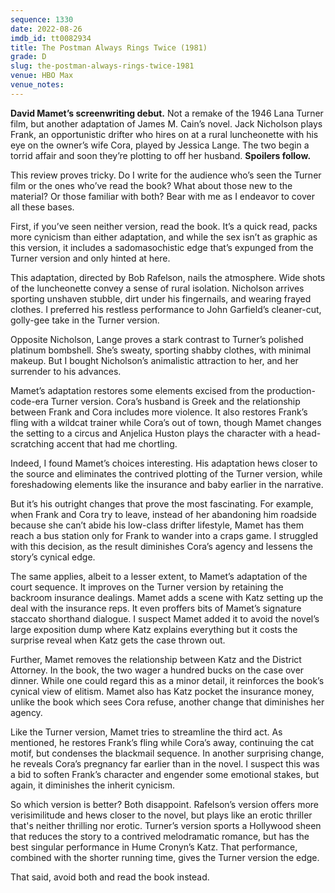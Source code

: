 ```yaml
---
sequence: 1330
date: 2022-08-26
imdb_id: tt0082934
title: The Postman Always Rings Twice (1981)
grade: D
slug: the-postman-always-rings-twice-1981
venue: HBO Max
venue_notes:
---
```


**David Mamet’s screenwriting debut.** Not a remake of <span data-imdb-id="tt0038854">the 1946 Lana Turner film</span>, but another adaptation of James M. Cain’s novel. Jack Nicholson plays Frank, an opportunistic drifter who hires on at a rural luncheonette with his eye on the owner’s wife Cora, played by Jessica Lange. The two begin a torrid affair and soon they’re plotting to off her husband. **Spoilers follow.**

<!-- end -->

This review proves tricky. Do I write for the audience who’s seen the Turner film or the ones who’ve read the book? What about those new to the material? Or those familiar with both? Bear with me as I endeavor to cover all these bases.

First, if you’ve seen neither version, read the book. It’s a quick read, packs more cynicism than either adaptation, and while the sex isn’t as graphic as this version, it includes a sadomasochistic edge that’s expunged from the Turner version and only hinted at here.

This adaptation, directed by Bob Rafelson, nails the atmosphere. Wide shots of the luncheonette convey a sense of rural isolation. Nicholson arrives sporting unshaven stubble, dirt under his fingernails, and wearing frayed clothes. I preferred his restless performance to John Garfield’s cleaner-cut, golly-gee take in the Turner version.

Opposite Nicholson, Lange proves a stark contrast to Turner’s polished platinum bombshell. She’s sweaty, sporting shabby clothes, with minimal makeup. But I bought Nicholson’s animalistic attraction to her, and her surrender to his advances.

Mamet’s adaptation restores some elements excised from the production-code-era Turner version. Cora’s husband is Greek and the relationship between Frank and Cora includes more violence. It also restores Frank’s fling with a wildcat trainer while Cora’s out of town, though Mamet changes the setting to a circus and Anjelica Huston plays the character with a head-scratching accent that had me chortling.

Indeed, I found Mamet’s choices interesting. His adaptation hews closer to the source and eliminates the contrived plotting of the Turner version, while foreshadowing elements like the insurance and baby earlier in the narrative.

But it’s his outright changes that prove the most fascinating. For example, when Frank and Cora try to leave, instead of her abandoning him roadside because she can’t abide his low-class drifter lifestyle, Mamet has them reach a bus station only for Frank to wander into a craps game. I struggled with this decision, as the result diminishes Cora’s agency and lessens the story’s cynical edge.

The same applies, albeit to a lesser extent, to Mamet’s adaptation of the court sequence. It improves on the Turner version by retaining the backroom insurance dealings. Mamet adds a scene with Katz setting up the deal with the insurance reps. It even proffers bits of Mamet’s signature staccato shorthand dialogue. I suspect Mamet added it to avoid the novel’s large exposition dump where Katz explains everything but it costs the surprise reveal when Katz gets the case thrown out.

Further, Mamet removes the relationship between Katz and the District Attorney. In the book, the two wager a hundred bucks on the case over dinner. While one could regard this as a minor detail, it reinforces the book’s cynical view of elitism. Mamet also has Katz pocket the insurance money, unlike the book which sees Cora refuse, another change that diminishes her agency.

Like the Turner version, Mamet tries to streamline the third act. As mentioned, he restores Frank’s fling while Cora’s away, continuing the cat motif, but condenses the blackmail sequence. In another surprising change, he reveals Cora’s pregnancy far earlier than in the novel. I suspect this was a bid to soften Frank’s character and engender some emotional stakes, but again, it diminishes the inherit cynicism.

So which version is better? Both disappoint. Rafelson’s version offers more verisimilitude and hews closer to the novel, but plays like an erotic thriller that's neither thrilling nor erotic. Turner’s version sports a Hollywood sheen that reduces the story to a contrived melodramatic romance, but has the best singular performance in Hume Cronyn’s Katz. That performance, combined with the shorter running time, gives the Turner version the edge.

That said, avoid both and read the book instead.
